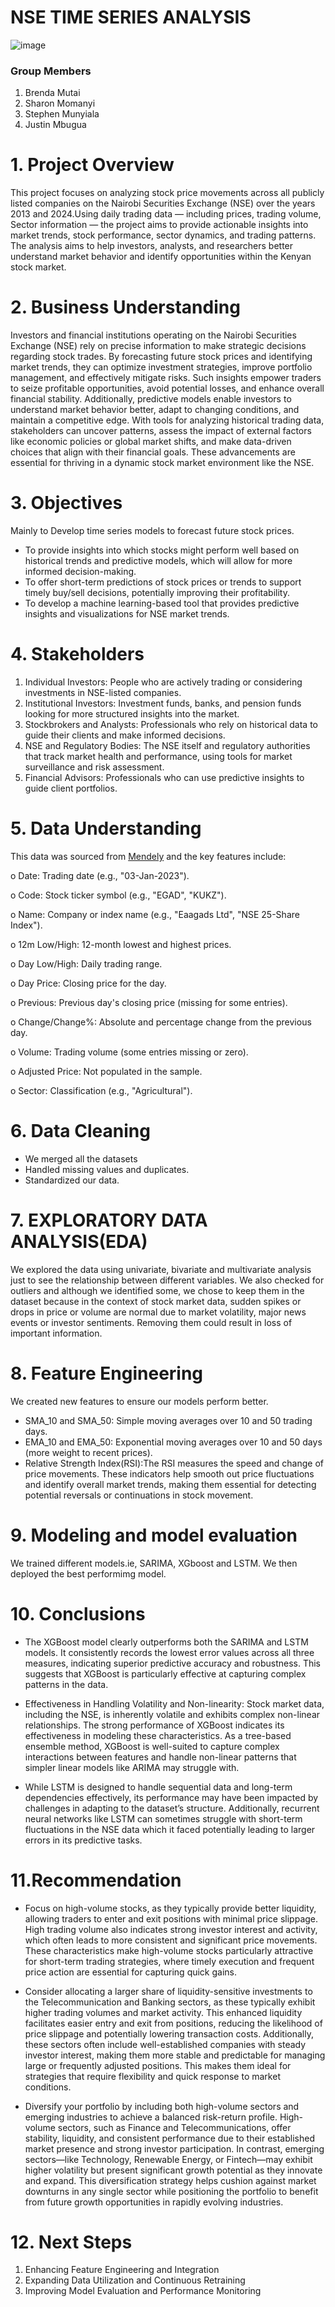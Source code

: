 # NSE TIME SERIES ANALYSIS
![image](https://github.com/user-attachments/assets/29a4b2be-9831-4b26-b595-70a39fb5528b)

### Group Members
1. Brenda Mutai
2. Sharon Momanyi
3. Stephen Munyiala
4. Justin Mbugua
   
# 1. Project Overview

This project focuses on analyzing stock price movements across all publicly listed companies on the Nairobi Securities Exchange (NSE) over the years 2013 and 2024.Using daily trading data — including prices, trading volume, Sector information — the project aims to provide actionable insights into market trends, stock performance, sector dynamics, and trading patterns. The analysis aims to help investors, analysts, and researchers better understand market behavior and identify opportunities within the Kenyan stock market.

# 2. Business Understanding
Investors and financial institutions operating on the Nairobi Securities Exchange (NSE) rely on precise information to make strategic decisions regarding stock trades. By forecasting future stock prices and identifying market trends, they can optimize investment strategies, improve portfolio management, and effectively mitigate risks. Such insights empower traders to seize profitable opportunities, avoid potential losses, and enhance overall financial stability.
Additionally, predictive models enable investors to understand market behavior better, adapt to changing conditions, and maintain a competitive edge. With tools for analyzing historical trading data, stakeholders can uncover patterns, assess the impact of external factors like economic policies or global market shifts, and make data-driven choices that align with their financial goals. These advancements are essential for thriving in a dynamic stock market environment like the NSE.

# 3. Objectives
Mainly to Develop time series models to forecast future stock prices.
- To provide insights into which stocks might perform well based on historical trends and predictive models, which will allow for more informed decision-making.
- To offer short-term predictions of stock prices or trends to support timely buy/sell decisions, potentially improving their profitability.
- To develop a machine learning-based tool that provides predictive insights and visualizations for NSE market trends.

# 4. Stakeholders
1. Individual Investors: People who are actively trading or considering investments in NSE-listed companies.
2. Institutional Investors: Investment funds, banks, and pension funds looking for more structured insights into the market.
3. Stockbrokers and Analysts: Professionals who rely on historical data to guide their clients and make informed decisions.
4. NSE and Regulatory Bodies: The NSE itself and regulatory authorities that track market health and performance, using tools for market surveillance and risk assessment.
5. Financial Advisors: Professionals who can use predictive insights to guide client portfolios.

# 5. Data Understanding
This data was sourced from [Mendely](https://data.mendeley.com/datasets/ss5pfw8xnk/2) and the key features include:

o	Date: Trading date (e.g., "03-Jan-2023").

o	Code: Stock ticker symbol (e.g., "EGAD", "KUKZ").

o	Name: Company or index name (e.g., "Eaagads Ltd", "NSE 25-Share Index").

o	12m Low/High: 12-month lowest and highest prices.

o	Day Low/High: Daily trading range.

o	Day Price: Closing price for the day.

o	Previous: Previous day's closing price (missing for some entries).

o	Change/Change%: Absolute and percentage change from the previous day.

o	Volume: Trading volume (some entries missing or zero).

o	Adjusted Price: Not populated in the sample.

o	Sector: Classification (e.g., "Agricultural").


# 6. Data Cleaning
- We merged all the datasets
- Handled missing values and duplicates.
- Standardized our data. 

# 7. EXPLORATORY DATA ANALYSIS(EDA)
We explored the data using univariate, bivariate and multivariate analysis just to see the relationship between different variables. We also checked for outliers and although we identified some, we chose to keep them in the dataset because in the context of stock market data, sudden spikes or drops in price or volume are normal due to market volatility, major news events or investor sentiments. Removing them could result in loss of important information.

# 8. Feature Engineering
We created new features to ensure our models perform better.
- SMA_10 and SMA_50: Simple moving averages over 10 and 50 trading days.
- EMA_10 and EMA_50: Exponential moving averages over 10 and 50 days (more weight to recent prices).
- Relative Strength Index(RSI):The RSI measures the speed and change of price movements.
These indicators help smooth out price fluctuations and identify overall market trends, making them essential for detecting potential reversals or continuations in stock movement.

# 9. Modeling and model evaluation
We trained different models.ie, SARIMA, XGboost and LSTM. We then deployed the best performimg model.

# 10. Conclusions 
- The XGBoost model clearly outperforms both the SARIMA and LSTM models. It consistently records the lowest error values across all three measures, indicating superior predictive accuracy and robustness. This suggests that XGBoost is particularly effective at capturing complex patterns in the data.

- Effectiveness in Handling Volatility and Non-linearity: Stock market data, including the NSE, is inherently volatile and exhibits complex non-linear relationships. The strong performance of XGBoost indicates its effectiveness in modeling these characteristics. As a tree-based ensemble method, XGBoost is well-suited to capture complex interactions between features and handle non-linear patterns that simpler linear models like ARIMA may struggle with.

- While LSTM is designed to handle sequential data and long-term dependencies effectively, its performance may have been impacted by challenges in adapting to the dataset’s structure. Additionally, recurrent neural networks like LSTM can sometimes struggle with short-term fluctuations in the NSE data which it faced potentially leading to larger errors in its predictive tasks.

# 11.Recommendation
- Focus on high-volume stocks, as they typically provide better liquidity, allowing traders to enter and exit positions with minimal price slippage. High trading volume also indicates strong investor interest and activity, which often leads to more consistent and significant price movements. These characteristics make high-volume stocks particularly attractive for short-term trading strategies, where timely execution and frequent price action are essential for capturing quick gains.

- Consider allocating a larger share of liquidity-sensitive investments to the Telecommunication and Banking sectors, as these typically exhibit higher trading volumes and market activity. This enhanced liquidity facilitates easier entry and exit from positions, reducing the likelihood of price slippage and potentially lowering transaction costs. Additionally, these sectors often include well-established companies with steady investor interest, making them more stable and predictable for managing large or frequently adjusted positions. This makes them ideal for strategies that require flexibility and quick response to market conditions.

- Diversify your portfolio by including both high-volume sectors and emerging industries to achieve a balanced risk-return profile. High-volume sectors, such as Finance and Telecommunications, offer stability, liquidity, and consistent performance due to their established market presence and strong investor participation. In contrast, emerging sectors—like Technology, Renewable Energy, or Fintech—may exhibit higher volatility but present significant growth potential as they innovate and expand. This diversification strategy helps cushion against market downturns in any single sector while positioning the portfolio to benefit from future growth opportunities in rapidly evolving industries.

# 12. Next Steps
 1.	Enhancing Feature Engineering and Integration
 2.	Expanding Data Utilization and Continuous Retraining
 3.	Improving Model Evaluation and Performance Monitoring
